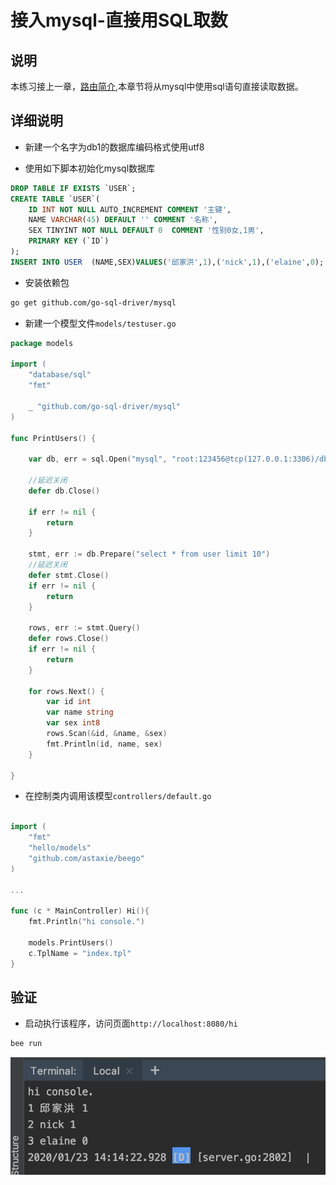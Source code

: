 # 接入mysql-直接用SQL取数
 
## 说明

本练习接上一章，[路由简介](./router.md),本章节将从mysql中使用sql语句直接读取数据。



## 详细说明


* 新建一个名字为db1的数据库编码格式使用utf8 

*  使用如下脚本初始化mysql数据库  

```sql
DROP TABLE IF EXISTS `USER`;
CREATE TABLE `USER`(
	ID INT NOT NULL AUTO_INCREMENT COMMENT '主键',
	NAME VARCHAR(45) DEFAULT '' COMMENT '名称',
	SEX TINYINT NOT NULL DEFAULT 0  COMMENT '性别0女,1男',
	PRIMARY KEY (`ID`)
);
INSERT INTO USER  (NAME,SEX)VALUES('邱家洪',1),('nick',1),('elaine',0);
```

* 安装依赖包  

```bash 
go get github.com/go-sql-driver/mysql
```

* 新建一个模型文件``models/testuser.go``  
```go
package models

import (
	"database/sql"
	"fmt"

	_ "github.com/go-sql-driver/mysql"
)

func PrintUsers() {

	var db, err = sql.Open("mysql", "root:123456@tcp(127.0.0.1:3306)/db1?charset=utf8")

	//延迟关闭
	defer db.Close()

	if err != nil {
		return
	}

	stmt, err := db.Prepare("select * from user limit 10")
	//延迟关闭
	defer stmt.Close()
	if err != nil {
		return
	}

	rows, err := stmt.Query()
	defer rows.Close()
	if err != nil {
		return
	}

	for rows.Next() {
		var id int
		var name string
		var sex int8
		rows.Scan(&id, &name, &sex)
		fmt.Println(id, name, sex)
	}

}
```


* 在控制类内调用该模型``controllers/default.go``  
```go

import (
	"fmt"
	"hello/models"
	"github.com/astaxie/beego"
)

...

func (c * MainController) Hi(){
	fmt.Println("hi console.")

	models.PrintUsers()
	c.TplName = "index.tpl"
} 

```

## 验证

* 启动执行该程序，访问页面``http://localhost:8080/hi``

```bash 
bee run 
```

![](./assets/2020-01-23-14-17-05.png)